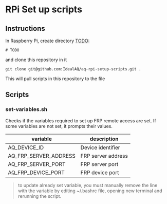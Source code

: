 # RPi Set up scripts

## Instructions
In Raspberry Pi, create directory <TODO:> 

```shell
# TODO
```

and clone this repository in it
```shell
git clone git@github.com:IdealAQ/aq-rpi-setup-scripts.git .
```

This will pull scripts in this repository to the file

## Scripts

### set-variables.sh
Checks if the variables required to set up FRP remote access are set.
If some variables are not set, it prompts their values.

| variable              | description        |
|-----------------------|--------------------|
| AQ_DEVICE_ID          | Device identifier  |
| AQ_FRP_SERVER_ADDRESS | FRP server address |
| AQ_FRP_SERVER_PORT    | FRP server port    |
| AQ_FRP_DEVICE_PORT    | FRP device port    |

> to update already set variable, you must manually remove the line with the variable
> by editing ~/.bashrc file, opening new terminal and rerunning the script.